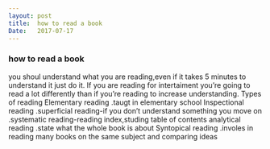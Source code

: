 ```yaml
---
layout: post
title:  how to read a book
Date:	2017-07-17
---
```

### how to read a book

you shoul understand what you are reading,even if it takes 5 minutes to understand it just do it.
If you are reading for intertaiment you’re going to read  a lot differently than if you’re reading to increase understanding.
Types of reading
Elementary reading
.taugt in elementary school
 Inspectional reading
.superficial reading-if you don’t understand something you move on
.systematic reading-reading index,studing table of contents
analytical reading
.state what the whole book is about
Syntopical reading
.involes in reading many books on the same subject and comparing ideas



